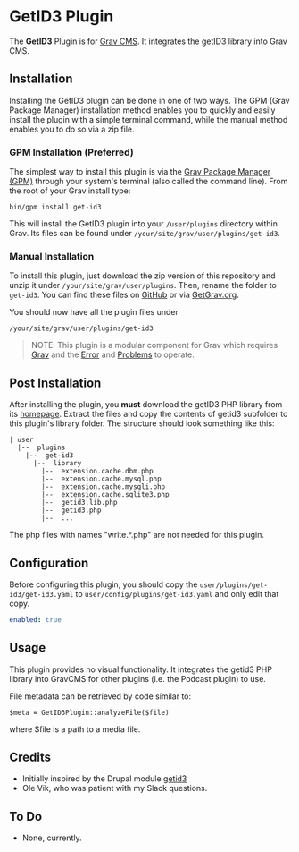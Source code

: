 # GetID3 Plugin

The **GetID3** Plugin is for [Grav CMS](http://github.com/getgrav/grav). It integrates the getID3 library into Grav CMS.

## Installation

Installing the GetID3 plugin can be done in one of two ways. The GPM (Grav Package Manager) installation method enables you to quickly and easily install the plugin with a simple terminal command, while the manual method enables you to do so via a zip file.

### GPM Installation (Preferred)

The simplest way to install this plugin is via the [Grav Package Manager (GPM)](http://learn.getgrav.org/advanced/grav-gpm) through your system's terminal (also called the command line).  From the root of your Grav install type:

    bin/gpm install get-id3

This will install the GetID3 plugin into your `/user/plugins` directory within Grav. Its files can be found under `/your/site/grav/user/plugins/get-id3`.

### Manual Installation

To install this plugin, just download the zip version of this repository and unzip it under `/your/site/grav/user/plugins`. Then, rename the folder to `get-id3`. You can find these files on [GitHub](https://github.com/jeremy-gonyea/grav-plugin-get-id3) or via [GetGrav.org](http://getgrav.org/downloads/plugins#extras).

You should now have all the plugin files under

    /your/site/grav/user/plugins/get-id3
	
> NOTE: This plugin is a modular component for Grav which requires [Grav](http://github.com/getgrav/grav) and the [Error](https://github.com/getgrav/grav-plugin-error) and [Problems](https://github.com/getgrav/grav-plugin-problems) to operate.

## Post Installation
After installing the plugin, you **must** download the getID3 PHP library from its [homepage](http://www.getid3.org/).  Extract the files and copy the contents of getid3 subfolder to this plugin's library folder.  The structure should look something like this:

```
| user
  |--  plugins
    |--  get-id3
      |--  library
        |--  extension.cache.dbm.php
        |--  extension.cache.mysql.php
        |--  extension.cache.mysqli.php
        |--  extension.cache.sqlite3.php
        |--  getid3.lib.php
        |--  getid3.php
        |--  ...
```
The php files with names "write.*.php" are not needed for this plugin.

## Configuration

Before configuring this plugin, you should copy the `user/plugins/get-id3/get-id3.yaml` to `user/config/plugins/get-id3.yaml` and only edit that copy.

```yaml
enabled: true
```

## Usage

This plugin provides no visual functionality.  It integrates the getid3 PHP library into GravCMS for other plugins (i.e. the Podcast plugin) to use.

File metadata can be retrieved by code similar to:

```
$meta = GetID3Plugin::analyzeFile($file)
```

where $file is a path to a media file.

## Credits

- Initially inspired by the Drupal module [getid3](https://www.drupal.org/project/getid3/)
- Ole Vik, who was patient with my Slack questions.

## To Do

- None, currently.
